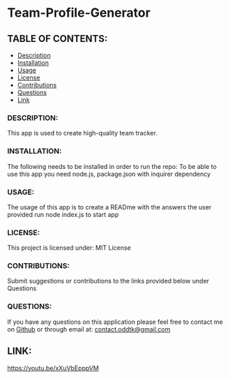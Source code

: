 # Team-Profile-Generator

## TABLE OF CONTENTS:
- [Description](#description)
- [Installation](#installation)
- [Usage](#usage)
- [License](#license)
- [Contributions](#contributions)
- [Questions](#questions)
- [Link](#link)

### DESCRIPTION:
This app is used to create high-quality team tracker.

### INSTALLATION:
The following needs to be installed in order to run the repo:
To be able to use this app you need node.js, package.json with inquirer dependency

### USAGE:
The usage of this app is to create a READme with the answers the user provided
run node index.js to start app

### LICENSE:
This project is licensed under:
MIT License

### CONTRIBUTIONS:
Submit suggestions or contributions to the links provided below under Questions

### QUESTIONS:
If you have any questions on this application please feel free to contact me on
[Github](https://github.com/oddtk/) or through email at: contact.oddtk@gmail.com

## LINK:
https://youtu.be/xXuVbEpppVM


